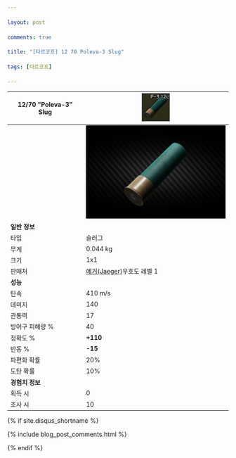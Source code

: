 ```yaml
---

layout: post

comments: true

title: "[타르코프] 12 70 Poleva-3 Slug"

tags: [타르코프]

---
```


|12/70 "Poleva-3" Slug|![12/70 "Poleva-3" Slug](/assets/image/tarkov/bullet/Poleva3_Icon.png)|
|--|--|
||![12/70 "Poleva-3" Slug](/assets/image/tarkov/bullet/Poleva3.png)|
|**일반 정보**|
|타입|슬러그|
|무게|0.044 kg|
|크기|1x1|
|판매처|[예거(Jaeger)](https://dndl93.github.io/_posts/2021-02-07-%ED%83%80%EB%A5%B4%EC%BD%94%ED%94%84-%EC%98%88%EA%B1%B0(Jaeger)/)우호도 레벨 1|
|**성능**|
|탄속|410 m/s|
|데미지|140|
|관통력|17|
|방어구 피해량 %|40|
|정확도 %|**+110**|
|반동 %|**-15**|
|파편화 확률|20%|
|도탄 확률|10%|
|**경험치 정보**|
|획득 시|0|
|조사 시|10|

{% if site.disqus_shortname %}

<div class="comments">

  {% include blog_post_comments.html %}

</div>

{% endif %}



<div id="disqus_thread"></div>